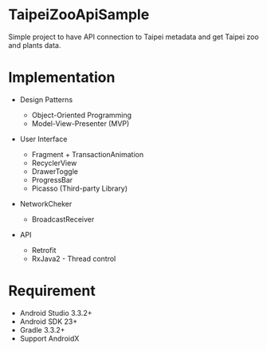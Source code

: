 # TaipeiZooApiSample

Simple project to have API connection to Taipei metadata and get Taipei zoo and plants data.

# Implementation

* Design Patterns

  * Object-Oriented Programming
  * Model-View-Presenter (MVP)
  
* User Interface

  * Fragment + TransactionAnimation
  * RecyclerView
  * DrawerToggle
  * ProgressBar
  * Picasso (Third-party Library)
  
* NetworkCheker

  * BroadcastReceiver
  
* API

  * Retrofit
  * RxJava2 - Thread control
  
# Requirement

* Android Studio 3.3.2+
* Android SDK 23+
* Gradle 3.3.2+
* Support AndroidX

